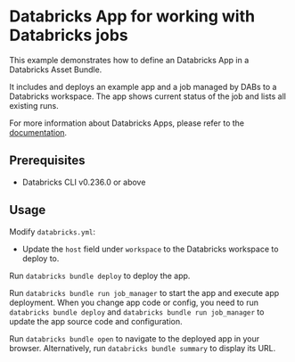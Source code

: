 # Databricks App for working with Databricks jobs

This example demonstrates how to define an Databricks App in a Databricks Asset Bundle.

It includes and deploys an example app and a job managed by DABs to a Databricks workspace.
The app shows current status of the job and lists all existing runs.

For more information about Databricks Apps, please refer to the [documentation](https://docs.databricks.com/en/dev-tools/databricks-apps/index.html).

## Prerequisites

* Databricks CLI v0.236.0 or above

## Usage

Modify `databricks.yml`:
* Update the `host` field under `workspace` to the Databricks workspace to deploy to.

Run `databricks bundle deploy` to deploy the app.

Run `databricks bundle run job_manager` to start the app and execute app deployment. 
When you change app code or config, you need to run `databricks bundle deploy` and `databricks bundle run job_manager` to update the app source code and configuration.

Run `databricks bundle open` to navigate to the deployed app in your browser. Alternatively, run `databricks bundle summary` to display its URL.
